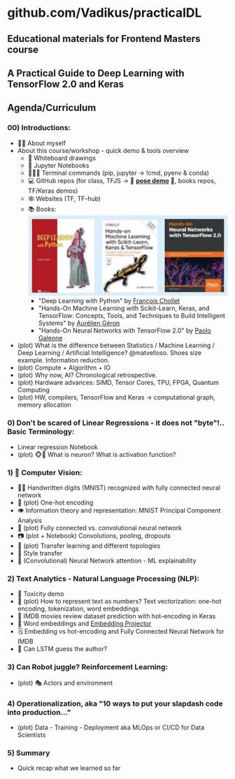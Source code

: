 # github.com/Vadikus/practicalDL

## Educational materials for Frontend Masters course
## A Practical Guide to Deep Learning with TensorFlow 2.0 and Keras 

## Agenda/Curriculum
    
### 00) Introductions:
- 🙋‍♂️ About myself 
- About this course/workshop - quick demo & tools overview
    - 🎨 Whiteboard drawings
    - 📝 Jupyter Notebooks
    - 👨🏻‍💻 Terminal commands (pip, jupyter -> !cmd, pyenv & conda)
    - 💻 GitHub repos (for class, TFJS -> 🎥 [**pose demo**](https://storage.googleapis.com/tfjs-models/demos/posenet/camera.html) 🕺, books repos, TF/Keras demos)
    - 🕸 Websites (TF, TF-hub)
    - 📚 Books:
	![books](./books.png)
        - "Deep Learning with Python" by [François Chollet](https://github.com/fchollet/deep-learning-with-python-notebooks)
        - "Hands-On Machine Learning with Scikit-Learn, Keras, and TensorFlow: Concepts, Tools, and Techniques to Build Intelligent Systems" by [Aurélien Géron](https://github.com/ageron/handson-ml2)
        - "Hands-On Neural Networks with TensorFlow 2.0" by [Paolo Galeone](https://github.com/PacktPublishing/Hands-On-Neural-Networks-with-TensorFlow-2.0)
- (plot) What is the difference between Statistics / Machine Learning / Deep Learning / Artificial Intelligence?
@matvelloso. Shoes size example. Information reduction.
- (plot) Compute + Algorithm + IO
- (plot) Why now, AI? Chronological retrospective.
- (plot) Hardware advances: SIMD, Tensor Cores, TPU, FPGA, Quantum Computing
- (plot) HW, compilers, TensorFlow and Keras -> computational graph, memory allocation


### 0) Don't be scared of Linear Regressions - it does not "byte"!.. Basic Terminology:
- Linear regression Notebook
- (plot) 🐵🧠 What is neuron? What is activation function?

### 1)  👀 Computer Vision:

- ✍🏻 Handwritten digits (MNIST) recognized with fully connected neural network
- 📸 (plot) One-hot encoding
- 👁 Information theory and representation: MNIST Principal Component Analysis
- 🙈 (plot) Fully connected vs. convolutional neural network
- 📷 (plot + Notebook) Convolutions, pooling, dropouts
- 🛒 (plot) Transfer learning and different topologies
- 🎨 Style transfer
- 🧐 (Convolutional) Neural Network attention - ML explainability

### 2) Text Analytics - Natural Language Processing (NLP):
- 🤬 Toxicity demo
- 📝 (plot) How to represent text as numbers? Text vectorization: one-hot encoding, tokenization, word embeddings
- 🙊 IMDB movies review dataset prediction with hot-encoding in Keras
- 🤯 Word embeddings and [Embedding Projector](http://projector.tensorflow.org/)
- 🗒 Embedding vs hot-encoding and Fully Connected Neural Network for IMDB
- 📒 Can LSTM guess the author?

### 3) Can Robot juggle? Reinforcement Learning:
- (plot) 🎭 Actors and environment

### 4) Operationalization, aka "10 ways to put your slapdash code into production..."
- (plot) Data - Training - Deployment aka MLOps or CI/CD for Data Scientists

### 5) Summary
- Quick recap what we learned so far
